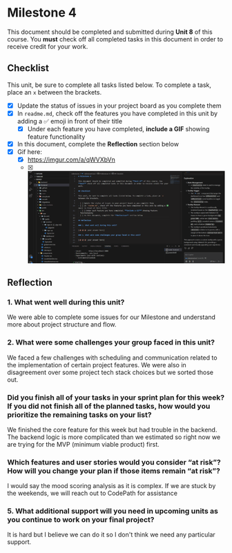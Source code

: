 # Milestone 4

This document should be completed and submitted during **Unit 8** of this course. You **must** check off all completed tasks in this document in order to receive credit for your work.

## Checklist

This unit, be sure to complete all tasks listed below. To complete a task, place an `x` between the brackets.

- [x] Update the status of issues in your project board as you complete them
- [x] In `readme.md`, check off the features you have completed in this unit by adding a ✅ emoji in front of their title
  - [x] Under each feature you have completed, **include a GIF** showing feature functionality
- [x] In this document, complete the **Reflection** section below
- [x] Gif here:
  - [x] https://imgur.com/a/qWVXbVn
  - [x] <img src='web103capstonemilestone4.gif' title='Video Walkthrough' width='' alt='Gif' />

## Reflection

### 1. What went well during this unit?

We were able to complete some issues for our Milestone and understand more about project structure and flow.

### 2. What were some challenges your group faced in this unit?

We faced a few challenges with scheduling and communication related to the implementation of certain project features. We were also in disagreement over some project tech stack choices but we sorted those out.

### Did you finish all of your tasks in your sprint plan for this week? If you did not finish all of the planned tasks, how would you prioritize the remaining tasks on your list?

We finished the core feature for this week but had trouble in the backend. The backend logic is more complicated than we estimated so right now we are trying for the MVP (minimum viable product) first.

### Which features and user stories would you consider “at risk”? How will you change your plan if those items remain “at risk”?

I would say the mood scoring analysis as it is complex. If we are stuck by the weekends, we will reach out to CodePath for assistance

### 5. What additional support will you need in upcoming units as you continue to work on your final project?

It is hard but I believe we can do it so I don't think we need any particular support.
